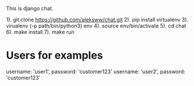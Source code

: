 This is django chat.


1). git clone https://github.com/aleksww/chat.git
2). pip install virtualenv
3). virualenv (-p path/bin/python3) env
4). source env/bin/activate
5). cd chat
6). make install
7). make run


# Users for examples
username: 'user1', password: 'customer123'
username: 'user2', password: 'customer123'

